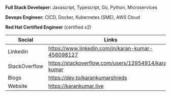 
 **Full Stack Developer:** Javascript, Typescript, Go, Python, Microservices
 
 **Devops Engineer:** CICD, Docker, Kubernetes (SME), AWS Cloud 
 
 **Red Hat Certified Engineer** (certified x2)
 


| Social | Links |
| ------ | ------ |
| Linkedin | https://www.linkedin.com/in/karan-kumar-456098127 |
| StackOverflow | https://stackoverflow.com/users/12954914/karan-kumar |
| Blogs | https://dev.to/karankumarshreds |
| Website | https://karankumar.live |
